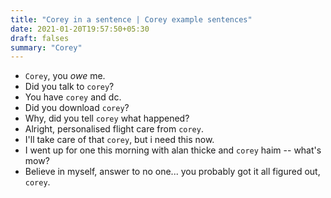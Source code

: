 ```yaml
---
title: "Corey in a sentence | Corey example sentences"
date: 2021-01-20T19:57:50+05:30
draft: falses
summary: "Corey"
---
```

- `Corey`, you _owe_ me.
- Did you talk to `corey`?
- You have `corey` and dc.
- Did you download `corey`?
- Why, did you tell `corey` what happened?
- Alright, personalised flight care from `corey`.
- I'll take care of that `corey`, but i need this now.
- I went up for one this morning with alan thicke and `corey` haim -- what's mow?
- Believe in myself, answer to no one... you probably got it all figured out, `corey`.
                 
